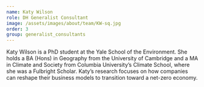 ```yaml
---
name: Katy Wilson
role: DH Generalist Consultant
image: /assets/images/about/team/KW-sq.jpg
order: 3
group: generalist_consultants
---
```


Katy Wilson is a PhD student at the Yale School of the Environment. She holds a BA (Hons) in Geography from the University of Cambridge and a MA in Climate and Society from Columbia University’s Climate School, where she was a Fulbright Scholar. Katy’s research focuses on how companies can reshape their business models to transition toward a net-zero economy.
